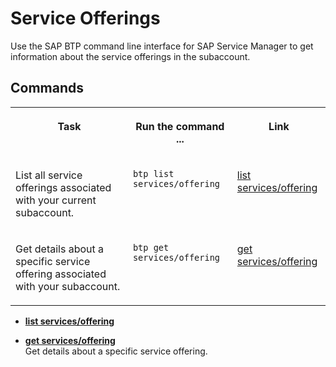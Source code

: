 <!-- loio15c0258f5fdd483c8ec61a67181eb306 -->

# Service Offerings

Use the SAP BTP command line interface for SAP Service Manager to get information about the service offerings in the subaccount.



<a name="loio15c0258f5fdd483c8ec61a67181eb306__section_skh_crz_hmb"/>

## Commands


<table>
<tr>
<th valign="top">

Task



</th>
<th valign="top">

Run the command ...



</th>
<th valign="top">

Link



</th>
</tr>
<tr>
<td valign="top">

List all service offerings associated with your current subaccount.



</td>
<td valign="top">

`btp list services/offering`



</td>
<td valign="top">

[list services/offering](list-services-offering-4613e39.md)



</td>
</tr>
<tr>
<td valign="top">

Get details about a specific service offering associated with your subaccount.



</td>
<td valign="top">

`btp get services/offering`



</td>
<td valign="top">

[get services/offering](get-services-offering-fd9b556.md)



</td>
</tr>
</table>

-   **[list services/offering](list-services-offering-4613e39.md)**  

-   **[get services/offering](get-services-offering-fd9b556.md "Get details about a specific service offering.")**  
Get details about a specific service offering.

